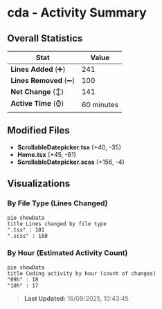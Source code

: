 # cda - Activity Summary 

## Overall Statistics

| Stat                   | Value                                                             |
| ---------------------- | ----------------------------------------------------------------- |
| **Lines Added** (➕)   | 241                                          |
| **Lines Removed** (➖) | 100                                        |
| **Net Change** (↕)    | 141                |
| **Active Time** (⌚)   | 60 minutes |


## Modified Files
- **ScrollableDatepicker.tsx** (+40, -35)
- **Home.tsx** (+45, -61)
- **ScrollableDatepicker.scss** (+156, -4)

## Visualizations

### By File Type (Lines Changed)

```mermaid
pie showData
title Lines changed by file type
".tsx" : 181
".scss" : 160
```

### By Hour (Estimated Activity Count)

```mermaid
pie showData
title Coding activity by hour (count of changes)
"09h" : 18
"10h" : 17
```


> **Last Updated:** 16/09/2025, 10:43:45